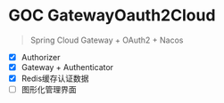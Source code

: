 # GOC GatewayOauth2Cloud

> Spring Cloud Gateway + OAuth2 + Nacos

- [x] Authorizer
- [x] Gateway + Authenticator
- [x] Redis缓存认证数据
- [ ] 图形化管理界面